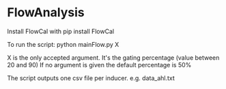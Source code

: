 # FlowAnalysis

Install FlowCal with pip install FlowCal

To run the script: python mainFlow.py X

X is the only accepted argument. It's the gating percentage (value between 20 and 90)
If no argument is given the default percentage is 50%

The script outputs one csv file per inducer. e.g. data_ahl.txt

